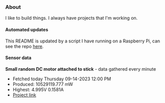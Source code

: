 ### About
I like to build things. I always have projects that I'm working on.

#### Automated updates
This README is updated by a script I have running on a Raspberry Pi, can see the repo [here](https://github.com/jdc-cunningham/raspi-git-repo-updater).

#### Sensor data


**Small random DC motor attached to stick** - data gathered every minute
- Fetched today Thursday 09-14-2023 12:00 PM
- Produced: 10529119.777 mW
- Highest: 4.995V 0.1581A
- [Project link](https://github.com/jdc-cunningham/turbine-raspi)